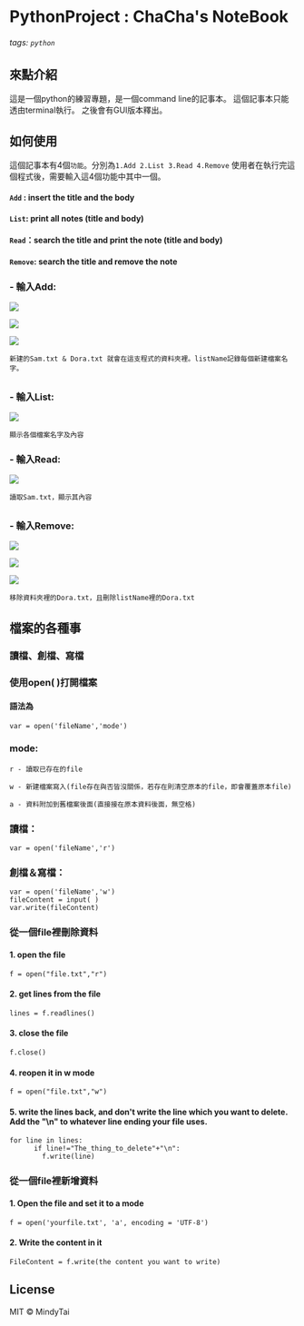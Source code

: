 PythonProject : ChaCha's NoteBook
=
###### tags: `python` 

## 來點介紹
這是一個python的練習專題，是一個command line的記事本。
這個記事本只能透由terminal執行。
之後會有GUI版本釋出。

## 如何使用

這個記事本有4個`功能`。分別為`1.Add 2.List 3.Read 4.Remove`
使用者在執行完這個程式後，需要輸入這4個功能中其中一個。


#### ```Add``` : insert the title and the body
#### ```List```: print all notes (title and body)
#### ```Read```：search the title  and print the note (title and body)
#### ```Remove```: search the title and remove the note


### - 輸入Add:

![](https://i.imgur.com/uMxbr5b.png)


![](https://i.imgur.com/WYLHoVb.png)

![](https://i.imgur.com/Pd3dlFv.png)


```新建的Sam.txt & Dora.txt 就會在這支程式的資料夾裡。listName記錄每個新建檔案名字。```


##
### - 輸入List:

![](https://i.imgur.com/bK1aQh3.png)

```顯示各個檔案名字及內容 ```



### - 輸入Read:

![](https://i.imgur.com/VgS3AIB.png)

```讀取Sam.txt，顯示其內容 ```
## 

### - 輸入Remove:


![](https://i.imgur.com/e7RptiZ.png)

![](https://i.imgur.com/F4QhnH0.png)

![](https://i.imgur.com/YYbw3va.png)

```移除資料夾裡的Dora.txt，且刪除listName裡的Dora.txt  ```

## 檔案的各種事
### 讀檔、創檔、寫檔
### 使用open(  )打開檔案
#### 語法為 
```python=
var = open('fileName','mode')
```
### mode:
```
r - 讀取已存在的file

w - 新建檔案寫入(file存在與否皆沒關係，若存在則清空原本的file，即會覆蓋原本file)

a - 資料附加到舊檔案後面(直接接在原本資料後面，無空格)
```
### 讀檔：
```python=
var = open('fileName','r')
```
### 創檔＆寫檔：
```python=
var = open('fileName','w')
fileContent = input( )
var.write(fileContent)
```
### 從一個file裡刪除資料

#### 1. open the file



```python=
f = open("file.txt","r")
```

#### 2. get lines from the file


```python=
lines = f.readlines()
```

#### 3. close the file 


```python=
f.close()
```


#### 4. reopen it in w mode

```python=
f = open("file.txt","w")
```


#### 5. write the lines back, and don't write the line which you want to delete. Add the "\n" to whatever line ending your file uses.

```python=
for line in lines:
      if line!="The_thing_to_delete"+"\n":
        f.write(line)
```


### 從一個file裡新增資料

#### 1. Open the file and set it to a mode
```python=
f = open('yourfile.txt', 'a', encoding = 'UTF-8') 
```
#### 2. Write the content in it
```python=
FileContent = f.write(the content you want to write)   
```




## License
MIT © MindyTai